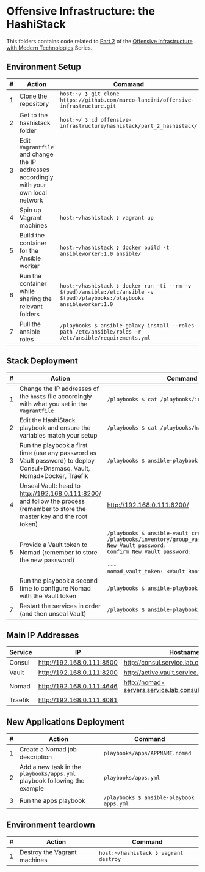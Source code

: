 # Offensive Infrastructure: the HashiStack

This folders contains code related to [Part 2](https://www.marcolancini.it/2018/blog-offensive-infrastructure-hashistack/) of the [Offensive Infrastructure with Modern Technologies](https://www.marcolancini.it/offensive-infrastructure/) Series.


## Environment Setup

| # | Action               | Command     |
| --| ----                 | ----------- |
| 1 | Clone the repository | `host:~/ ❯ git clone https://github.com/marco-lancini/offensive-infrastructure.git` |
| 2 | Get to the hashistack folder | `host:~/ ❯ cd offensive-infrastructure/hashistack/part_2_hashistack/` |
| 3 | Edit `Vagrantfile` and change the IP addresses accordingly with your own local network | |
| 4 | Spin up Vagrant machines | `host:~/hashistack ❯ vagrant up` |
| 5 | Build the container for the Ansible worker | `host:~/hashistack ❯ docker build -t ansibleworker:1.0 ansible/` |
| 6 | Run the container while sharing the relevant folders | `host:~/hashistack ❯ docker run -ti --rm -v $(pwd)/ansible:/etc/ansible -v $(pwd)/playbooks:/playbooks ansibleworker:1.0` |
| 7 | Pull the ansible roles | `/playbooks $ ansible-galaxy install --roles-path /etc/ansible/roles -r /etc/ansible/requirements.yml` |


## Stack Deployment

| # | Action               | Command     |
| --| ----                 | ----------- |
| 1 | Change the IP addresses of the `hosts` file accordingly with what you set in the `Vagrantfile` | `/playbooks $ cat /playbooks/inventory/hosts` |
| 2 | Edit the HashiStack playbook and ensure the variables match your setup | `/playbooks $ cat /playbooks/hashistack.yml` |
| 3 | Run the playbook a first time (use any password as Vault password) to deploy Consul+Dnsmasq, Vault, Nomad+Docker, Traefik | `/playbooks $ ansible-playbook hashistack.yml` |
| 4 | Unseal Vault: head to http://192.168.0.111:8200/ and follow the process (remember to store the master key and the root token) | http://192.168.0.111:8200/ |
| 5 | Provide a Vault token to Nomad (remember to store the new password) | `/playbooks $ ansible-vault create /playbooks/inventory/group_vars/docker_instances` <br> `New Vault password:` <br> `Confirm New Vault password:` <br><br> `---` <br> `nomad_vault_token: <Vault Root Token>` |
| 6 | Run the playbook a second time to configure Nomad with the Vault token | `/playbooks $ ansible-playbook hashistack.yml` |
| 7 | Restart the services in order (and then unseal Vault) | `/playbooks $ ansible-playbook restart.yml` |


## Main IP Addresses

| Service  | IP                        | Hostname     |
| -------- | ---------------           | ------------ |
| Consul   | http://192.168.0.111:8500 | http://consul.service.lab.consul:8500 |
| Vault    | http://192.168.0.111:8200 | http://active.vault.service.lab.consul:8200 |
| Nomad    | http://192.168.0.111:4646 | http://nomad-servers.service.lab.consul:4646 |
| Traefik  | http://192.168.0.111:8081 | |


## New Applications Deployment

| # | Action               | Command     |
| --| ----                 | ----------- |
| 1 | Create a Nomad job description | `playbooks/apps/APPNAME.nomad` |
| 2 | Add a new task in the `playbooks/apps.yml` playbook following the example | `playbooks/apps.yml` |
| 3 | Run the apps playbook | `/playbooks $ ansible-playbook apps.yml` |


## Environment teardown

| # | Action               | Command     |
| --| ----                 | ----------- |
| 1 | Destroy the Vagrant machines | `host:~/hashistack ❯ vagrant destroy` |